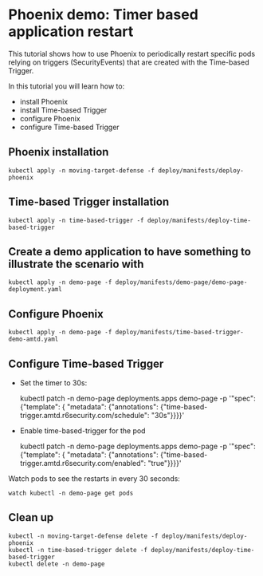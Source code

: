 # Phoenix demo: Timer based application restart

This tutorial shows how to use Phoenix to periodically restart specific pods relying on triggers (SecurityEvents) that are created with the Time-based Trigger.

In this tutorial you will learn how to:

- install Phoenix
- install Time-based Trigger
- configure Phoenix 
- configure Time-based Trigger

## Phoenix installation

    kubectl apply -n moving-target-defense -f deploy/manifests/deploy-phoenix

## Time-based Trigger installation

    kubectl apply -n time-based-trigger -f deploy/manifests/deploy-time-based-trigger

## Create a demo application to have something to illustrate the scenario with

    kubectl apply -n demo-page -f deploy/manifests/demo-page/demo-page-deployment.yaml

## Configure Phoenix

    kubectl apply -n demo-page -f deploy/manifests/time-based-trigger-demo-amtd.yaml

## Configure Time-based Trigger

- Set the timer to 30s:

    kubectl patch -n demo-page deployments.apps demo-page -p '"spec": {"template": { "metadata": {"annotations": {"time-based-trigger.amtd.r6security.com/schedule": "30s"}}}}'

-  Enable time-based-trigger for the pod

    kubectl patch -n demo-page deployments.apps demo-page -p '"spec": {"template": { "metadata": {"annotations": {"time-based-trigger.amtd.r6security.com/enabled": "true"}}}}'
	
Watch pods to see the restarts in every 30 seconds:

	watch kubectl -n demo-page get pods

## Clean up

    kubectl -n moving-target-defense delete -f deploy/manifests/deploy-phoenix
    kubectl -n time-based-trigger delete -f deploy/manifests/deploy-time-based-trigger
    kubectl delete -n demo-page